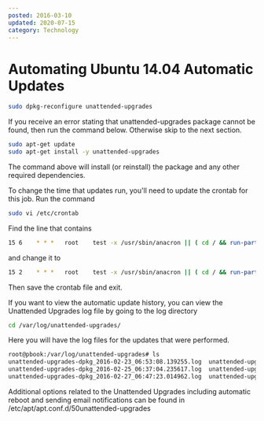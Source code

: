 ```yaml
---
posted: 2016-03-10
updated: 2020-07-15
category: Technology
---
```


# Automating Ubuntu 14.04 Automatic Updates

```bash
sudo dpkg-reconfigure unattended-upgrades
```


If you receive an error stating that unattended-upgrades package cannot be found, then run the command below. Otherwise skip to the next section.

```bash
sudo apt-get update
sudo apt-get install -y unattended-upgrades
```


The command above will install (or reinstall) the package and any other required dependencies.

To change the time that updates run, you'll need to update the crontab for this job.  Run the command

```bash
sudo vi /etc/crontab
```


Find the line that contains

```bash
15 6    * * *   root    test -x /usr/sbin/anacron || ( cd / && run-parts --report /etc/cron.daily )
```

and change it to

```bash
15 2    * * *   root    test -x /usr/sbin/anacron || ( cd / && run-parts --report /etc/cron.daily )
```

Then save the crontab file and exit.

If you want to view the automatic update history, you can view the Unattended Upgrades log file by going to the log directory

```bash
cd /var/log/unattended-upgrades/
```

Here you will have the log files for the updates that were performed.

```bash
root@pbook:/var/log/unattended-upgrades# ls
unattended-upgrades-dpkg_2016-02-23_06:53:08.139255.log  unattended-upgrades-dpkg_2016-03-02_06:45:32.549847.log  unattended-upgrades.log
unattended-upgrades-dpkg_2016-02-25_06:37:04.235617.log  unattended-upgrades-dpkg_2016-03-03_06:51:24.794181.log  unattended-upgrades.log.1.gz
unattended-upgrades-dpkg_2016-02-27_06:47:23.014962.log  unattended-upgrades-dpkg_2016-03-10_06:44:05.855211.log  unattended-upgrades-shutdown.log
```

Additional options related to the Unattended Upgrades including automatic reboot and sending email notifications can be found in
/etc/apt/apt.conf.d/50unattended-upgrades

